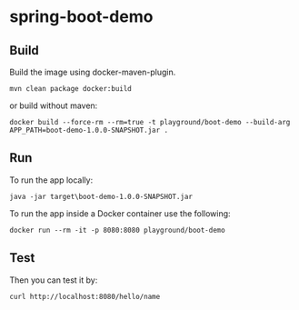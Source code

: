 spring-boot-demo
================

## Build

Build the image using docker-maven-plugin.

    mvn clean package docker:build

or build without maven:

    docker build --force-rm --rm=true -t playground/boot-demo --build-arg APP_PATH=boot-demo-1.0.0-SNAPSHOT.jar .

## Run

To run the app locally:

    java -jar target\boot-demo-1.0.0-SNAPSHOT.jar

To run the app inside a Docker container use the following:

    docker run --rm -it -p 8080:8080 playground/boot-demo

## Test

Then you can test it by:

    curl http://localhost:8080/hello/name

